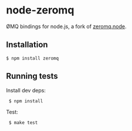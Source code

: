 
# node-zeromq

  ØMQ bindings for node.js, a fork of [zeromq.node](https://github.com/JustinTulloss/zeromq.node).

## Installation

    $ npm install zeromq

## Running tests

  Install dev deps:
  
     $ npm install

  Test:
  
     $ make test

